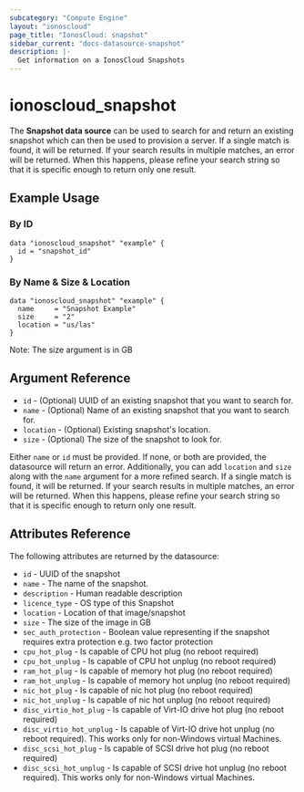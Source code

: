 ```yaml
---
subcategory: "Compute Engine"
layout: "ionoscloud"
page_title: "IonosCloud: snapshot"
sidebar_current: "docs-datasource-snapshot"
description: |-
  Get information on a IonosCloud Snapshots
---
```


# ionoscloud\_snapshot

The **Snapshot data source** can be used to search for and return an existing snapshot which can then be used to provision a server. If a single match is found, it will be returned. If your search results in multiple matches, an error will be returned. When this happens, please refine your search string so that it is specific enough to return only one result.

## Example Usage

### By ID
```hcl
data "ionoscloud_snapshot" "example" {
  id = "snapshot_id"
}
```

### By Name & Size & Location
```hcl
data "ionoscloud_snapshot" "example" {
  name     = "Snapshot Example"
  size     = "2"
  location = "us/las"
}
```
Note: The size argument is in GB

## Argument Reference

 * `id` - (Optional) UUID of an existing snapshot that you want to search for.
 * `name` - (Optional) Name of an existing snapshot that you want to search for.
 * `location` - (Optional) Existing snapshot's location.
 * `size` - (Optional) The size of the snapshot to look for.

Either `name` or `id` must be provided. If none, or both are provided, the datasource will return an error. 
Additionally, you can add `location` and `size` along with the `name` argument for a more refined search.
If a single match is found, it will be returned. If your search results in multiple matches, an error will be returned.
When this happens, please refine your search string so that it is specific enough to return only one result.

## Attributes Reference

The following attributes are returned by the datasource:

* `id` - UUID of the snapshot
* `name` - The name of the snapshot.
* `description` - Human readable description
* `licence_type` - OS type of this Snapshot
* `location` - Location of that image/snapshot
* `size` - The size of the image in GB
* `sec_auth_protection` - Boolean value representing if the snapshot requires extra protection e.g. two factor protection
* `cpu_hot_plug` -  Is capable of CPU hot plug (no reboot required)
* `cpu_hot_unplug` -  Is capable of CPU hot unplug (no reboot required)
* `ram_hot_plug` -  Is capable of memory hot plug (no reboot required)
* `ram_hot_unplug` -  Is capable of memory hot unplug (no reboot required)
* `nic_hot_plug` -  Is capable of nic hot plug (no reboot required)
* `nic_hot_unplug` -  Is capable of nic hot unplug (no reboot required)
* `disc_virtio_hot_plug` -  Is capable of Virt-IO drive hot plug (no reboot required)
* `disc_virtio_hot_unplug` -  Is capable of Virt-IO drive hot unplug (no reboot required). This works only for non-Windows virtual Machines.
* `disc_scsi_hot_plug` -  Is capable of SCSI drive hot plug (no reboot required)
* `disc_scsi_hot_unplug` -  Is capable of SCSI drive hot unplug (no reboot required). This works only for non-Windows virtual Machines.
